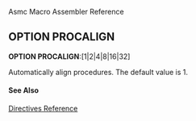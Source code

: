 Asmc Macro Assembler Reference

## OPTION PROCALIGN

**OPTION PROCALIGN**:[1|2|4|8|16|32]

Automatically align procedures. The default value is 1.

#### See Also

[Directives Reference](readme.md)